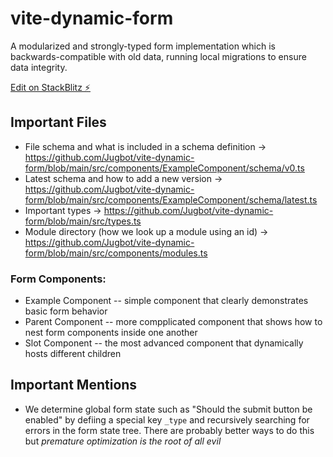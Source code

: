 # vite-dynamic-form

A modularized and strongly-typed form implementation which is backwards-compatible with old data, running local migrations to ensure data integrity.

[Edit on StackBlitz ⚡️](https://stackblitz.com/edit/vitejs-vite-gqcg3d)

## Important Files

- File schema and what is included in a schema definition -> https://github.com/Jugbot/vite-dynamic-form/blob/main/src/components/ExampleComponent/schema/v0.ts
- Latest schema and how to add a new version -> https://github.com/Jugbot/vite-dynamic-form/blob/main/src/components/ExampleComponent/schema/latest.ts
- Important types -> https://github.com/Jugbot/vite-dynamic-form/blob/main/src/types.ts
- Module directory (how we look up a module using an id) -> https://github.com/Jugbot/vite-dynamic-form/blob/main/src/components/modules.ts

### Form Components:
- Example Component -- simple component that clearly demonstrates basic form behavior
- Parent Component -- more compplicated component that shows how to nest form components inside one another
- Slot Component -- the most advanced component that dynamically hosts different children

## Important Mentions

- We determine global form state such as "Should the submit button be enabled" by defiing a special key `_type` and recursively searching for errors in the form state tree. There are probably better ways to do this but *premature optimization is the root of all evil*

